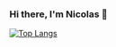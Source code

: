 ### Hi there, I'm Nicolas 👋

[![Top Langs](https://github-readme-stats.vercel.app/api/top-langs/?username=ElRecipiente&layout=compact&theme=dark)](https://github.com/ElRecipiente/github-readme-stats)
